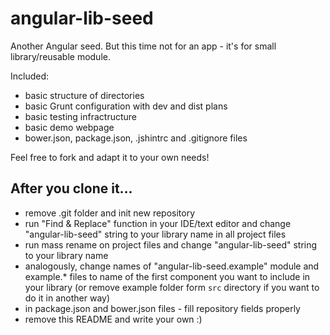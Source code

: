 angular-lib-seed
================

Another Angular seed. But this time not for an app - it's for small library/reusable module.

Included:
 * basic structure of directories
 * basic Grunt configuration with dev and dist plans
 * basic testing infractructure
 * basic demo webpage
 * bower.json, package.json, .jshintrc and .gitignore files

Feel free to fork and adapt it to your own needs!


## After you clone it... ##
 * remove .git folder and init new repository
 * run "Find & Replace" function in your IDE/text editor and change "angular-lib-seed" string to your library name in all project files
 * run mass rename on project files and change "angular-lib-seed" string to your library name
 * analogously, change names of "angular-lib-seed.example" module and example.* files to name of the first component you want to include in your library (or remove example folder form `src` directory if you want to do it in another way)
 * in package.json and bower.json files - fill repository fields properly
 * remove this README and write your own :)
 
